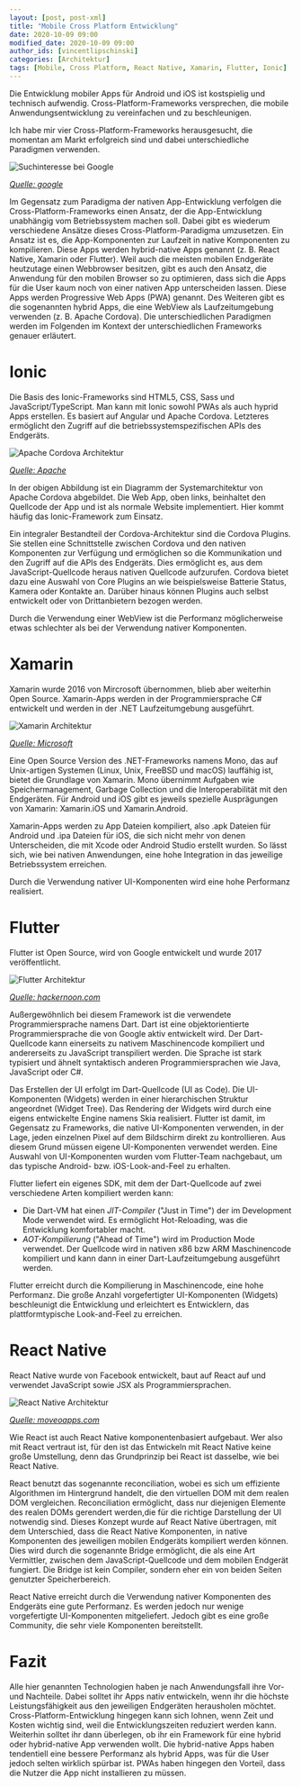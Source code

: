 ```yaml
---
layout: [post, post-xml]
title: "Mobile Cross Platform Entwicklung"
date: 2020-10-09 09:00
modified_date: 2020-10-09 09:00
author_ids: [vincentlipschinski]
categories: [Architektur]
tags: [Mobile, Cross Platform, React Native, Xamarin, Flutter, Ionic]
---
```


Die Entwicklung mobiler Apps für Android und iOS ist kostspielig und technisch aufwendig.
Cross-Platform-Frameworks versprechen, die mobile Anwendungsentwicklung zu vereinfachen und zu beschleunigen.

Ich habe mir vier Cross-Platform-Frameworks herausgesucht, die momentan am Markt erfolgreich sind und dabei unterschiedliche Paradigmen verwenden.

![Suchinteresse bei Google](/assets/images/posts/mobile-cross-platform-entwicklung/google_trends.png)

_[Quelle: google](https://trends.google.de/trends/explore?q=Ionic,Xamarin,Flutter,React%20Native)_

Im Gegensatz zum Paradigma der nativen App-Entwicklung verfolgen die Cross-Platform-Frameworks einen Ansatz, der die App-Entwicklung unabhängig vom Betriebssystem machen soll.
Dabei gibt es wiederum verschiedene Ansätze dieses Cross-Platform-Paradigma umzusetzen. Ein Ansatz ist es, die App-Komponenten zur Laufzeit in native Komponenten zu kompilieren.
Diese Apps werden hybrid-native Apps genannt (z. B. React Native, Xamarin oder Flutter).
Weil auch die meisten mobilen Endgeräte heutzutage einen Webbrowser besitzen, gibt es auch den Ansatz, die Anwendung für den mobilen Browser so zu optimieren, dass sich die Apps für die User kaum noch von einer nativen App unterscheiden lassen.
Diese Apps werden Progressive Web Apps (PWA) genannt.
Des Weiteren gibt es die sogenannten hybrid Apps, die eine WebView als Laufzeitumgebung verwenden (z. B. Apache Cordova).
Die unterschiedlichen Paradigmen werden im Folgenden im Kontext der unterschiedlichen Frameworks genauer erläutert.

# Ionic

Die Basis des Ionic-Frameworks sind HTML5, CSS, Sass und JavaScript/TypeScript.
Man kann mit Ionic sowohl PWAs als auch hyprid Apps erstellen. Es basiert auf Angular und Apache Cordova.
Letzteres ermöglicht den Zugriff auf die betriebssystemspezifischen APIs des Endgeräts.

![Apache Cordova Architektur](/assets/images/posts/mobile-cross-platform-entwicklung/cordovaapparchitecture.png)

_[Quelle: Apache](https://cordova.apache.org/static/img/guide/cordovaapparchitecture.png)_

In der obigen Abbildung ist ein Diagramm der Systemarchitektur von Apache Cordova abgebildet.
Die Web App, oben links, beinhaltet den Quellcode der App und ist als normale Website implementiert.
Hier kommt häufig das Ionic-Framework zum Einsatz.

Ein integraler Bestandteil der Cordova-Architektur sind die Cordova Plugins.
Sie stellen eine Schnittstelle zwischen Cordova und den nativen Komponenten zur Verfügung und ermöglichen so die Kommunikation und den Zugriff auf die APIs des Endgeräts.
Dies ermöglicht es, aus dem JavaScript-Quellcode heraus nativen Quellcode aufzurufen. Cordova bietet dazu eine Auswahl von Core Plugins an wie beispielsweise Batterie Status, Kamera oder Kontakte an.
Darüber hinaus können Plugins auch selbst entwickelt oder von Drittanbietern bezogen werden.

Durch die Verwendung einer WebView ist die Performanz möglicherweise etwas schlechter als bei der Verwendung nativer Komponenten.

# Xamarin

Xamarin wurde 2016 von Mircrosoft übernommen, blieb aber weiterhin Open Source. Xamarin-Apps werden in der Programmiersprache C# entwickelt und werden in der .NET Laufzeitumgebung ausgeführt.

![Xamarin Architektur](/assets/images/posts/mobile-cross-platform-entwicklung/xamarin_architecture.png)

_[Quelle: Microsoft](https://docs.microsoft.com/de-ch/xamarin/get-started/what-is-xamarin-images/xamarin-architecture.png)_

Eine Open Source Version des .NET-Frameworks namens Mono, das auf Unix-artigen Systemen (Linux, Unix, FreeBSD und macOS) lauffähig ist, bietet die Grundlage von Xamarin.
Mono übernimmt Aufgaben wie Speichermanagement, Garbage Collection und die Interoperabilität mit den Endgeräten.
Für Android und iOS gibt es jeweils spezielle Ausprägungen von Xamarin: Xamarin.iOS und Xamarin.Android.

Xamarin-Apps werden zu App Dateien kompiliert, also .apk Dateien für Android und .ipa Dateien für iOS, die sich nicht mehr von denen Unterscheiden, die mit Xcode oder Android Studio erstellt wurden.
So lässt sich, wie bei nativen Anwendungen, eine hohe Integration in das jeweilige Betriebssystem erreichen.

Durch die Verwendung nativer UI-Komponenten wird eine hohe Performanz realisiert.

# Flutter

Flutter ist Open Source, wird von Google entwickelt und wurde 2017 veröffentlicht.

![Flutter Architektur](/assets/images/posts/mobile-cross-platform-entwicklung/flutter_architektur.png)

_[Quelle: hackernoon.com](https://hackernoon.com/hn-images/1*uXUhqyod87IqP0pVXPVjhg.png)_

Außergewöhnlich bei diesem Framework ist die verwendete Programmiersprache namens Dart.
Dart ist eine objektorientierte Programmiersprache die von Google aktiv entwickelt wird.
Der Dart-Quellcode kann einerseits zu nativem Maschinencode kompiliert und andererseits zu JavaScript transpiliert werden.
Die Sprache ist stark typisiert und ähnelt syntaktisch anderen Programmiersprachen wie Java, JavaScript oder C#.

Das Erstellen der UI erfolgt im Dart-Quellcode (UI as Code).
Die UI-Komponenten (Widgets) werden in einer hierarchischen Struktur angeordnet (Widget Tree).
Das Rendering der Widgets wird durch eine eigens entwickelte Engine namens Skia realisiert.
Flutter ist damit, im Gegensatz zu Frameworks, die native UI-Komponenten verwenden, in der Lage, jeden einzelnen Pixel auf dem Bildschirm direkt zu kontrollieren.
Aus diesem Grund müssen eigene UI-Komponenten verwendet werden.
Eine Auswahl von UI-Komponenten wurden vom Flutter-Team nachgebaut, um das typische Android- bzw. iOS-Look-and-Feel zu erhalten.

Flutter liefert ein eigenes SDK, mit dem der Dart-Quellcode auf zwei verschiedene Arten kompiliert werden kann:

- Die Dart-VM hat einen *JIT-Compiler* ("Just in Time") der im Development Mode verwendet wird. Es ermöglicht Hot-Reloading, was die Entwicklung komfortabler macht.
- *AOT-Kompilierung* ("Ahead of Time") wird im Production Mode verwendet. Der Quellcode wird in nativen x86 bzw ARM Maschinencode kompiliert und kann dann in einer Dart-Laufzeitumgebung ausgeführt werden.

Flutter erreicht durch die Kompilierung in Maschinencode, eine hohe Performanz. Die große Anzahl vorgefertigter UI-Komponenten (Widgets) beschleunigt die Entwicklung und erleichtert es Entwicklern, das plattformtypische Look-and-Feel zu erreichen.

# React Native

React Native wurde von Facebook entwickelt, baut auf React auf und verwendet JavaScript sowie JSX als Programmiersprachen.

![React Native Architektur](/assets/images/posts/mobile-cross-platform-entwicklung/react_native_architecture.jpg)

_[Quelle: moveoapps.com](https://www.moveoapps.com/blog/wp-content/uploads/2017/07/native-appv1.jpg)_

Wie React ist auch React Native komponentenbasiert aufgebaut.
Wer also mit React vertraut ist, für den ist das Entwickeln mit React Native keine große Umstellung, denn das Grundprinzip bei React ist dasselbe, wie bei React Native.

React benutzt das sogenannte reconciliation, wobei es sich um effiziente Algorithmen im Hintergrund handelt, die den virtuellen DOM mit dem realen DOM vergleichen.
Reconciliation ermöglicht, dass nur diejenigen Elemente des realen DOMs gerendert werden,die für die richtige Darstellung der UI notwendig sind.
Dieses Konzept wurde auf React Native übertragen, mit dem Unterschied, dass die React Native Komponenten, in native Komponenten des jeweiligen mobilen Endgeräts kompiliert werden können.
Dies wird durch die sogenannte Bridge ermöglicht, die als eine Art Vermittler, zwischen dem JavaScript-Quellcode und dem mobilen Endgerät fungiert.
Die Bridge ist kein Compiler, sondern eher ein von beiden Seiten genutzter Speicherbereich.

React Native erreicht durch die Verwendung nativer Komponenten des Endgeräts eine gute Performanz.
Es werden jedoch nur wenige vorgefertigte UI-Komponenten mitgeliefert.
Jedoch gibt es eine große Community, die sehr viele Komponenten bereitstellt.

# Fazit

Alle hier genannten Technologien haben je nach Anwendungsfall ihre Vor- und Nachteile.
Dabei solltet ihr Apps nativ entwickeln, wenn ihr die höchste Leistungsfähigkeit aus den jeweiligen Endgeräten herausholen möchtet.
Cross-Platform-Entwicklung hingegen kann sich lohnen, wenn Zeit und Kosten wichtig sind, weil die Entwicklungszeiten reduziert werden kann.
Weiterhin solltet ihr dann überlegen, ob ihr ein Framework für eine hybrid oder hybrid-native App verwenden wollt.
Die hybrid-native Apps haben tendentiell eine bessere Performanz als hybrid Apps, was für die User jedoch selten wirklich spürbar ist.
PWAs haben hingegen den Vorteil, dass die Nutzer die App nicht installieren zu müssen.
